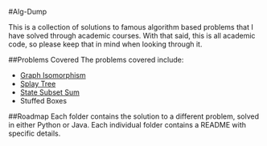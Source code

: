 #Alg-Dump

This is a collection of solutions to famous algorithm based problems that I have solved through academic courses. With that said, this is all academic code, so please keep that in mind when looking through it.

##Problems Covered
The problems covered include:
  * [Graph Isomorphism](http://en.wikipedia.org/wiki/Graph_isomorphism)
  * [Splay Tree](http://en.wikipedia.org/wiki/Splay_tree)
  * [State Subset Sum](http://en.wikipedia.org/wiki/Subset_sum_problem)
  * Stuffed Boxes

##Roadmap
Each folder contains the solution to a different problem, solved in either Python or Java. Each individual folder contains a README with specific details.
